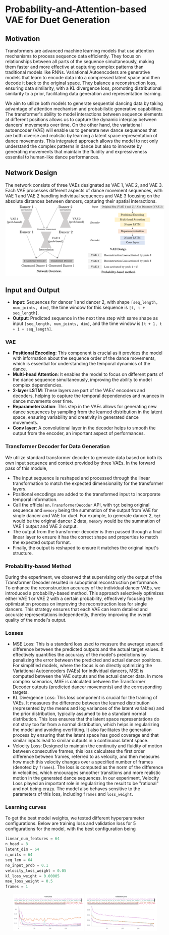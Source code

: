 # Probability-and-Attention-based VAE for Duet Generation 

## Motivation
Transformers are advanced machine learning models that use attention mechanisms to process sequence data efficiently. They focus on relationships between all parts of the sequence simultaneously, making them faster and more effective at capturing complex patterns than traditional models like RNNs. Variational Autoencoders are generative models that learn to encode data into a compressed latent space and then decode it back to the original space. They balance a reconstruction loss, ensuring data similarity, with a KL divergence loss, promoting distributional similarity to a prior, facilitating data generation and representation learning.

We aim to utilize both models to generate sequential dancing data by taking advantage of attention mechanism and probabilistic generative capabilities. The transformer's ability to model interactions between sequence elements at different positions allows us to capture the dynamic interplay between dancers' movements over time. On the other hand, the variational autoencoder (VAE) will enable us to generate new dance sequences that are both diverse and realistic by learning a latent space representation of dance movements. This integrated approach allows the model to not only understand the complex patterns in dance but also to innovate by generating movements that maintain the fluidity and expressiveness essential to human-like dance performances.

## Network Design

The network consists of three VAEs designated as VAE 1, VAE 2, and VAE 3. Each VAE processes different aspects of dance movement sequences, with VAE 1 and VAE 2 handling individual sequences and VAE 3 focusing on the absolute distances between dancers, capturing their spatial interactions.
![](../assets/network_detailed.png)

## Input and Output
- **Input**: Sequences for dancer 1 and dancer 2, with shape `[seq_length, num_joints, dim]`, the time window for this sequence is `[t, t + seq_length]`.
- **Output**: Predicted sequence in the next time step with same shape as input `[seq_length, num_joints, dim]`, and the time window is `[t + 1, t + 1 + seq_length]`.

### VAE
- **Positional Encoding**: This component is crucial as it provides the model with information about the sequence order of the dance movements, which is essential for understanding the temporal dynamics of the dance.
- **Multi-head Attention**: It enables the model to focus on different parts of the dance sequence simultaneously, improving the ability to model complex dependencies.
- **2-layer LSTM**: These layers are part of the VAEs’ encoders and decoders, helping to capture the temporal dependencies and nuances in dance movements over time.
- **Reparameterization**: This step in the VAEs allows for generating new dance sequences by sampling from the learned distribution in the latent space, ensuring variability and creativity in generated dance movements.
- **Conv layer**: A convolutional layer in the decoder helps to smooth the output from the encoder, an important aspect of performances.

### Transformer Decoder for Data Generation
We utilize standard transformer decoder to generate data based on both its own input sequence and context provided by three VAEs. In the forward pass of this module,
- The input sequence is reshaped and processed through the linear transformation to match the expected dimensionality for the transformer layers.
- Positional encodings are added to the transformed input to incorporate temporal information.
- Call the official `nn.TransformerDecoder` API, with `tgt` being original sequence and `memory` being the summation of the output from VAE for single dancer and VAE for duet. For example, to generate dancer 2, `tgt` would be the original dancer 2 data, `memory` would be the summation of VAE 1 output and VAE 3 output.
- The output from the transformer decoder is then passed through a final linear layer to ensure it has the correct shape and properties to match the expected output format.
- Finally, the output is reshaped to ensure it matches the original input's structure.

### Probability-based Method
During the experiment, we observed that supervising only the output of the Transformer Decoder resulted in suboptimal reconstruction performance. To enhance the reconstruction accuracy of the individual dancer VAEs, we introduced a probability-based method. This approach selectively optimizes either VAE 1 or VAE 2 with a certain probability, effectively focusing the optimization process on improving the reconstruction loss for single dancers. This strategy ensures that each VAE can learn detailed and accurate representations independently, thereby improving the overall quality of the model's output.

### Losses
- MSE Loss: This is a standard loss used to measure the average squared difference between the predicted outputs and the actual target values. It effectively quantifies the accuracy of the model's predictions by penalizing the error between the predicted and actual dancer positions. For simplified models, where the focus is on directly optimizing the Variational Autoencoders (VAEs) for individual dancers, MSE is computed between the VAE outputs and the actual dancer data. In more complex scenarios, MSE is calculated between the Transformer Decoder outputs (predicted dancer movements) and the corresponding targets.
- KL Divergence Loss: This loss component is crucial for the training of VAEs. It measures the difference between the learned distribution (represented by the means and log variances of the latent variables) and the prior distribution, typically assumed to be a standard normal distribution. This loss ensures that the latent space representations do not stray too far from a normal distribution, which helps in regularizing the model and avoiding overfitting. It also facilitates the generation process by ensuring that the latent space has good coverage and that similar inputs lead to similar outputs in a continuous latent space.
- Velocity Loss: Designed to maintain the continuity and fluidity of motion between consecutive frames, this loss calculates the first order difference between frames, referred to as velocity, and then measures how much this velocity changes over a specified number of frames (denoted by `frames`). The loss is computed as the norm of the difference in velocities, which encourages smoother transitions and more realistic motion in the generated dance sequences. In our experiment, Velocity Loss played an important role in regularizing the result to be "rational" and not being crazy. The model also behaves sensitive to the parameters of this loss, including `frames` and `loss_weight`.

### Learning curves

To get the best model weights, we tested different hyperparameter configurations. Below are training loss and validation loss for 5 configurations for the model, with the best configuration being
```python
linear_num_features = 64
n_head = 8
latent_dim = 64
n_units = 64
seq_len = 64
no_input_prob = 0.1
velocity_loss_weight = 0.05
kl_loss_weight = 0.00005
mse_loss_weight = 0.5
frames = 1
```
<div align="center">
    <img src="../assets/train_loss.png" width=45% />
    <img src="../assets/validation_loss.png" width=45% />
</div> 